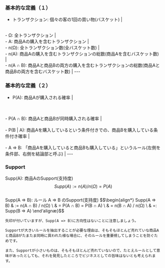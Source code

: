 ### 基本的な定義（１）
- トランザクション: 個々の客の1回の買い物(バスケット) |
<br>
- Ω: 全トランザクション |
<br>
- A: 商品Aの購入を含むトランザクション |
<br>
- n(Ω): 全トランザクション数(全バスケット数) |
<br>
- n(A): 商品Aの購入を含むトランザクションの総数(商品Aを含むバスケット数) |
<br>
- n(A ∩ B): 商品Aと商品Bの両方の購入を含むトランザクションの総数(商品Aと商品Bの両方を含むバスケット数) |
---

### 基本的な定義（２）
- P(A): 商品Aが購入される確率 |
<br>
<br>
- P(A ∩ B): 商品Aと商品Bが同時購入される確率 |
<br>
<br>
- P(B | A): 商品Aを購入しているという条件付きでの、商品Bを購入している条件付き確率 |
<br>
<br>
- A => B: 「商品Aを購入していると商品Bも購入している」というルール(左側を条件部、右側を結論部と呼ぶ) |
---

### Support
Supp(A): 商品AのSupport(支持度)
$$Supp(A) := n(A) / n(Ω) = P(A)$$
<br>
Supp(A => B): ルール A => B のSupport(支持度)
$$\begin{align*}
Supp(A => B) & := n(A ∩ B) / n(Ω) \\
             & = P(A ∩ B) = P(B ∩ A) \\
             & = n(B ∩ A) / n(Ω) \\
             & =: Supp(B => A)
\end‘alignæ}$$
```
矢印が付いていますが、Supp(A => B)に方向性はないことに注意しましょう。

Supportが大きいルールを抽出することが必要な理由は、そもそもほとんど売れていな商品Aと商品Bがたまたま同時に買われた様な場合に、そのルールを重要視してしまうことを防ぐためです。

また、Supportが小さいものは、そもそもほとんど売れていないので、たとえルールとして意味があったとしても、それを発見したところでビジネスとしての旨味はないとも考えられます。
